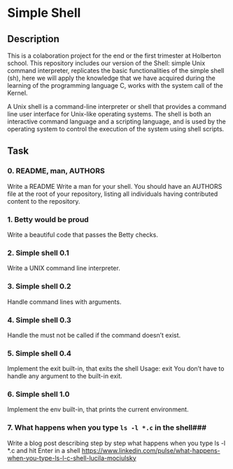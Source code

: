 # Simple Shell #

## Description ##
This is a colaboration project for the end or the first trimester at Holberton school.
This repository includes our version of the Shell: simple Unix command interpreter, replicates the basic functionalities of the simple shell (sh), here we will apply the knowledge that we have acquired during the learning of the programming language C, works with the system call of the Kernel.

A Unix shell is a command-line interpreter or shell that provides a command line user interface for Unix-like operating systems. The shell is both an interactive command language and a scripting language, and is used by the operating system to control the execution of the system using shell scripts.

## Task ##

### 0. README, man, AUTHORS ###
Write a README
Write a man for your shell.
You should have an AUTHORS file at the root of your repository, listing all individuals having contributed content to the repository.
### 1. Betty would be proud ###
Write a beautiful code that passes the Betty checks.
### 2. Simple shell 0.1 ###
Write a UNIX command line interpreter.
### 3. Simple shell 0.2 ###
Handle command lines with arguments.
###  4. Simple shell 0.3 ###
Handle the <PATH>
<fork> must not be called if the command doesn’t exist.

### 5. Simple shell 0.4 ###
Implement the exit built-in, that exits the shell
Usage: exit
You don’t have to handle any argument to the built-in exit.
### 6. Simple shell 1.0 ###
Implement the env built-in, that prints the current environment.
### 7. What happens when you type `ls -l *.c` in the shell###
Write a blog post describing step by step what happens when you type ls -l *.c and hit Enter in a shell
https://www.linkedin.com/pulse/what-happens-when-you-type-ls-l-c-shell-lucila-mociulsky

